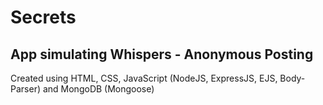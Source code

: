 # Secrets

## App simulating Whispers - Anonymous Posting

Created using HTML, CSS, JavaScript (NodeJS, ExpressJS, EJS, Body-Parser) and MongoDB (Mongoose)
